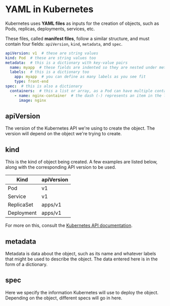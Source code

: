# YAML in Kubernetes

Kubernetes uses **YAML files** as inputs for the creation of objects, such as Pods, replicas, deployments, services, etc.

These files, called **manifest files**, follow a similar structure, and must contain four fields: `apiVersion`, `kind`, `metadata`, and `spec`.

```yml
apiVersion: v1  # these are string values
kind: Pod  # these are string values too
metadata:  # this is a dictionary with key-value pairs
  name: myapp  # these fields are indented so they are nested under metadata
  labels:  # this is a dictionary too
    app: myapp  # you can define as many labels as you see fit
    type: front-end
spec:  # this is also a dictionary
  containers:  # this a list or array, as a Pod can have multiple containers
    - name: nginx-container  # the dash (-) represents an item in the list
      image: nginx
```

## apiVersion

The version of the Kubernetes API we're using to create the object. The version will depend on the object we're trying to create.

## kind

This is the kind of object being created. A few examples are listed below, along with the corresponding API version to be used.

| Kind | apiVersion |
| ----------- | ----------- |
| Pod | v1 |
| Service | v1 |
| ReplicaSet | apps/v1 |
| Deployment | apps/v1 |

For more on this, consult the [Kubernetes API documentation](https://kubernetes.io/docs/reference/kubernetes-api/).

## metadata

Metadata is data about the object, such as its name and whatever labels that might be used to describe the object. The data entered here is in the form of a dictionary.

## spec

Here we specify the information Kubernetes will use to deploy the object. Depending on the object, different specs will go in here.
